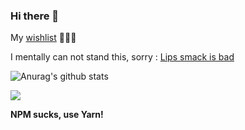 ### Hi there 👋

My [wishlist](https://www.wishlistr.com/towry) 🦹🏻‍♂️

I mentally can not stand this, sorry : [Lips smack is bad](https://www.zhihu.com/question/407210880)


![Anurag's github stats](https://github-readme-stats.vercel.app/api?username=towry&show_icons=true&theme=radical)

![]( https://steins-gate-visitor-count.greenhandatsjtu.repl.co/towry)

__NPM sucks, use Yarn!__
